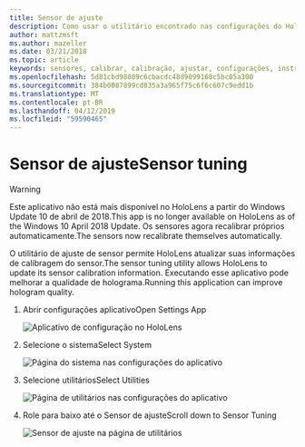 ```yaml
---
title: Sensor de ajuste
description: Como usar o utilitário encontrado nas configurações do HoloLens de ajuste de sensor.
author: mattzmsft
ms.author: mazeller
ms.date: 03/21/2018
ms.topic: article
keywords: sensores, calibrar, calibração, ajustar, configurações, instruções
ms.openlocfilehash: 5d81cbd98809c6cbacdc48d9099168c5bc05a300
ms.sourcegitcommit: 384b0087899cd835a3a965f75c6f6c607c9edd1b
ms.translationtype: MT
ms.contentlocale: pt-BR
ms.lasthandoff: 04/12/2019
ms.locfileid: "59590465"
---
```

# <a name="sensor-tuning"></a><span data-ttu-id="09fc0-104">Sensor de ajuste</span><span class="sxs-lookup"><span data-stu-id="09fc0-104">Sensor tuning</span></span>

>[!WARNING]
><span data-ttu-id="09fc0-105">Este aplicativo não está mais disponível no HoloLens a partir do Windows Update 10 de abril de 2018.</span><span class="sxs-lookup"><span data-stu-id="09fc0-105">This app is no longer available on HoloLens as of the Windows 10 April 2018 Update.</span></span> <span data-ttu-id="09fc0-106">Os sensores agora recalibrar próprios automaticamente.</span><span class="sxs-lookup"><span data-stu-id="09fc0-106">The sensors now recalibrate themselves automatically.</span></span> 

<span data-ttu-id="09fc0-107">O utilitário de ajuste de sensor permite HoloLens atualizar suas informações de calibragem do sensor.</span><span class="sxs-lookup"><span data-stu-id="09fc0-107">The sensor tuning utility allows HoloLens to update its sensor calibration information.</span></span> <span data-ttu-id="09fc0-108">Executando esse aplicativo pode melhorar a qualidade de holograma.</span><span class="sxs-lookup"><span data-stu-id="09fc0-108">Running this application can improve hologram quality.</span></span>

1. <span data-ttu-id="09fc0-109">Abrir configurações aplicativo</span><span class="sxs-lookup"><span data-stu-id="09fc0-109">Open Settings App</span></span>

   ![Aplicativo de configuração no HoloLens](images/settingssensortuning-500px.png)
  
2. <span data-ttu-id="09fc0-111">Selecione o sistema</span><span class="sxs-lookup"><span data-stu-id="09fc0-111">Select System</span></span>

   ![Página do sistema nas configurações do aplicativo](images/systemsensortuning-500px.png)
  
3. <span data-ttu-id="09fc0-113">Selecione utilitários</span><span class="sxs-lookup"><span data-stu-id="09fc0-113">Select Utilities</span></span>

   ![Página de utilitários nas configurações do aplicativo](images/utilitiessensortuning-500px.png)
  
4. <span data-ttu-id="09fc0-115">Role para baixo até o Sensor de ajuste</span><span class="sxs-lookup"><span data-stu-id="09fc0-115">Scroll down to Sensor Tuning</span></span>

   ![Sensor de ajuste na página de utilitários](images/sensortuningsettingsapp-500px.png)
